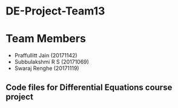 # DE-Project-Team13

# Team Members
- Praffullitt Jain (20171142)
- Subbulakshmi R S (20171069)
- Swaraj Renghe (20171119)


## Code files for Differential Equations course project
